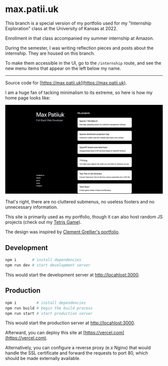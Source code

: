 # max.patii.uk

This branch is a special version of my portfolio used for my
"Internship Exploration" class at the University of Kansas at 2022.

Enrollment in that class accompanied my summer internship at Amazon.

During the semester, I was writing reflection pieces and posts about
the internship. They are housed on this branch. 

To make them accessible in the UI, go to the `/internship` route, and
see the new menu items that appear on the left below my name.

---

Source code for [https://max.patii.uk](https://max.patii.uk).

I am a huge fan of tacking minimalism to its extreme, so here is how my home
page looks like:

![Main Page](./docs/src/mainPage.png)

That's right, there are no cluttered submenus, no useless footers and no
unnecessary information.

This site is primarily used as my portfolio, though it can also host random JS
projects (check out my [Tetris Game](https://max.patii.uk/projects/tetris)).

The design was inspired by
[Clement Grellier's portfolio](https://clementgrellier.fr/).

## Development

```zsh
npm i       # install dependencies
npm run dev # start development server
```

This would start the development server at
[http://locahlost:3000](http://locahlost:3000).

## Production

```zsh
npm i         # install dependencies
npm run build # begin the build process
npm run start # start production server
```

This would start the production server at
[http://locahlost:3000](http://locahlost:3000).

Afterward, you can deploy this site at [https://vercel.com](https://vercel.com).

Alternatively, you can configure a reverse proxy (e.x Nginx) that would handle
the SSL certificate and forward the requests to port 80, which should be made
externally available.
